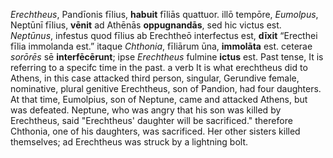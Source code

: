 *Erechtheus*, Pandīonis fīlius, **habuit** fīliās quattuor. illō tempōre, *Eumolpus*, Neptūnī fīlius, **vēnit** ad Athēnās **oppugnandās**, sed hic victus est. *Neptūnus*, infestus quod fīlius ab Erechtheō interfectus est, **dīxit** “Erecthei fīlia immolanda est.” itaque *Chthonia*, fīliārum ūna, **immolāta** est. ceterae *sorōrēs* sē **interfēcērunt**; ipse *Erechtheus* fulmine **ictus** est.
Past tense, It is referring to a specifc time in the past. 
a verb
It is what erechtheus did to Athens, in this case attacked 
third person, singular,
Gerundive
female, nominative, plural
genitive
Erechtheus, son of Pandion, had four daughters. At that time, Eumolpius, son of Neptune, came and attacked Athens, but was defeated. Neptune, who was angry that his son was killed by Erechtheus, said "Erechtheus' daughter will be sacrificed." therefore Chthonia, one of his daughters, was sacrificed. Her other sisters killed themselves; ad Erechtheus was struck by a lightning bolt. 
